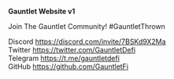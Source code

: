 **Gauntlet Website v1**

Join The Gauntlet Community! #GauntletThrown

Discord https://discord.com/invite/7BSKd9X2Ma <br>
Twitter https://twitter.com/GauntletDefi <br>
Telegram https://t.me/gauntletdefi <br>
GitHub https://github.com/GauntletFi <br>
